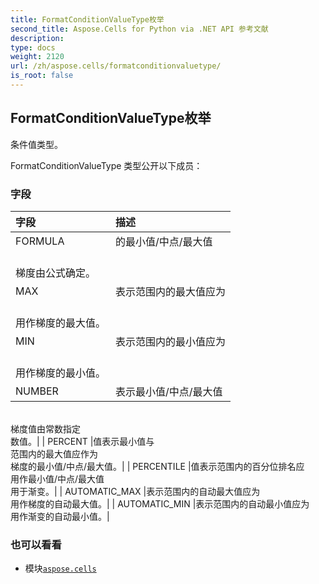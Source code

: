```yaml
---
title: FormatConditionValueType枚举
second_title: Aspose.Cells for Python via .NET API 参考文献
description:
type: docs
weight: 2120
url: /zh/aspose.cells/formatconditionvaluetype/
is_root: false
---
```

## FormatConditionValueType枚举
条件值类型。



FormatConditionValueType 类型公开以下成员：

### 字段
|字段|描述|
| :- | :- |
| FORMULA |的最小值/中点/最大值<br/>梯度由公式确定。|
| MAX |表示范围内的最大值应为<br/>用作梯度的最大值。|
| MIN |表示范围内的最小值应为<br/>用作梯度的最小值。|
| NUMBER |表示最小值/中点/最大值<br/>梯度值由常数指定<br/>数值。|
| PERCENT |值表示最小值与<br/>范围内的最大值应作为<br/>梯度的最小值/中点/最大值。|
| PERCENTILE |值表示范围内的百分位排名应<br/>用作最小值/中点/最大值<br/>用于渐变。|
| AUTOMATIC_MAX |表示范围内的自动最大值应为<br/>用作梯度的自动最大值。|
| AUTOMATIC_MIN |表示范围内的自动最小值应为<br/>用作渐变的自动最小值。|



### 也可以看看
* 模块[`aspose.cells`](..)

